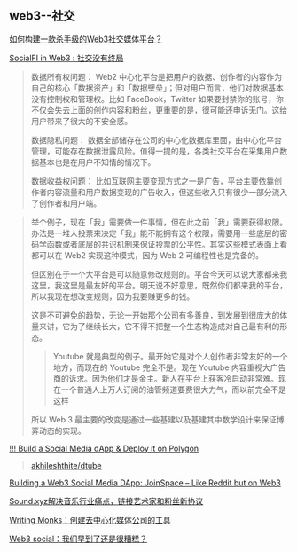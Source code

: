 ## web3--社交

[如何构建一款杀手级的Web3社交媒体平台？](https://www.theblockbeats.info/news/31947)

[SocialFI in Web3 : 社交没有终局](https://www.theblockbeats.info/news/31948)
>数据所有权问题：  Web2 中心化平台是把用户的数据、创作者的内容作为自己的核心「数据资产」和「数据壁垒」；但对用户而言，他们对数据基本没有控制权和管理权。比如 FaceBook，Twitter 如果要封禁你的账号，你不仅会失去上面的创作内容和粉丝，更重要的是，很可能还申诉无门。这给用户带来了很大的不安全感。
>
>数据隐私问题：  数据全部储存在公司的中心化数据库里面，由中心化平台管理，可能存在数据泄露风险。值得一提的是，各类社交平台在采集用户数据基本也是在用户不知情的情况下。
>
>数据收益权问题：  比如互联网主要变现方式之一是广告，平台主要依靠创作者内容流量和用户数据变现的广告收入，但这些收入只有很少一部分流入了创作者和用户端。

>举个例子，现在「我」需要做一件事情，但在此之前「我」需要获得权限。办法是一堆人投票来决定「我」能不能拥有这个权限，需要用一些底层的密码学函数或者底层的共识机制来保证投票的公平性。其实这些模式表面上看都可以在 Web2 实现这种模式，因为 Web 2 可编程性也是完备的。
>
>但区别在于一个大平台是可以随意修改规则的。平台今天可以说大家都来我这里，我这里是最友好的平台。明天说不好意思，既然你们都来我的平台，所以我现在想改变规则，因为我要赚更多的钱。
>
>这是不可避免的趋势，无论一开始那个公司有多善良，到发展到很庞大的体量来讲，它为了继续长大，它不得不把整一个生态构造成对自己最有利的形态。
>>Youtube 就是典型的例子。最开始它是对个人创作者非常友好的一个地方，而现在的 Youtube 完全不是。现在 Youtube 内容重视大广告商的诉求。因为他们才是金主。新人在平台上获客冷启动非常难。现在一个普通人上万人订阅的油管频道要费很大力气，而以前完全不是这样
>
>所以 Web 3 最主要的改变是通过一些基建以及基建其中数学设计来保证博弈动态的实现。

[!!! Build a Social Media dApp & Deploy it on Polygon](https://learn.figment.io/tutorials/build-a-social-media-dapp-and-deploy-it-on-polygon#introduction)
>[akhileshthite/dtube](https://github.com/AkhileshThite/DTube)

[Building a Web3 Social Media DApp: JoinSpace – Like Reddit but on Web3](https://smartbuilds.io/building-a-web3-social-media-dapp-joinspace/#Conclusion)

[Sound.xyz解决音乐行业痛点，链接艺术家和粉丝新协议](https://allrecode.com/post/33271)

[Writing Monks：创建去中心化媒体公司的工具](https://allrecode.com/post/33446)

[Web3 social：我们早到了还是很糟糕？](https://allrecode.com/post/33660)
